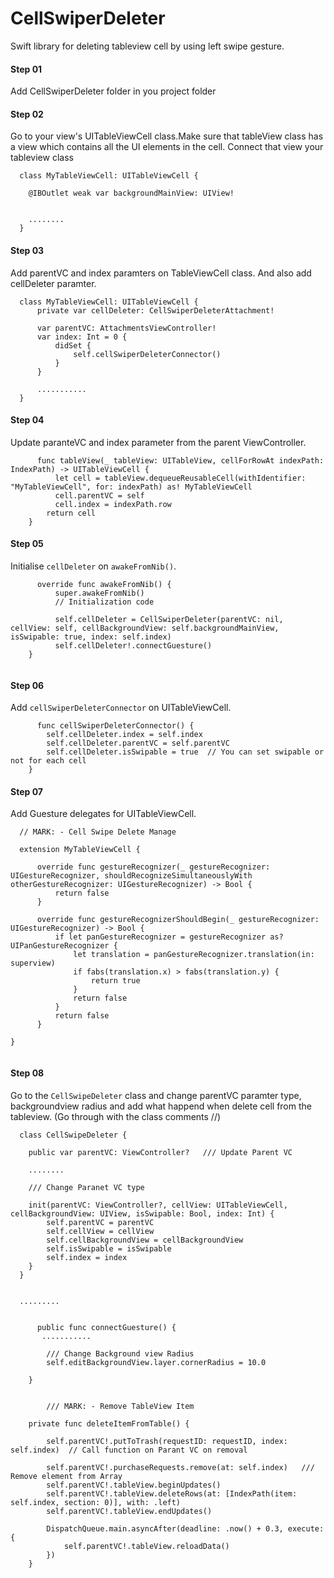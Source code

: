 # CellSwiperDeleter
Swift library for deleting tableview cell by using left swipe gesture.

#### Step 01

Add CellSwiperDeleter folder in you project folder

#### Step 02

Go to your view's UITableViewCell class.Make sure that tableView class has a view which contains all the UI elements in the cell. Connect that view your tableview class
```
  class MyTableViewCell: UITableViewCell {
  
    @IBOutlet weak var backgroundMainView: UIView!
    
    
    ........
  }
```

#### Step 03

Add parentVC and index paramters on TableViewCell class. And also add cellDeleter paramter. 

```
  class MyTableViewCell: UITableViewCell {
      private var cellDeleter: CellSwiperDeleterAttachment!
    
      var parentVC: AttachmentsViewController!
      var index: Int = 0 {
          didSet {
              self.cellSwiperDeleterConnector()
          }
      }
      
      ...........
  }

```

#### Step 04

Update paranteVC and index parameter from the parent ViewController.

```
      func tableView(_ tableView: UITableView, cellForRowAt indexPath: IndexPath) -> UITableViewCell {
          let cell = tableView.dequeueReusableCell(withIdentifier: "MyTableViewCell", for: indexPath) as! MyTableViewCell
          cell.parentVC = self
          cell.index = indexPath.row
        return cell
    }

```

#### Step 05

Initialise  ``cellDeleter`` on ``awakeFromNib()``.

```
      override func awakeFromNib() {
          super.awakeFromNib()
          // Initialization code
        
          self.cellDeleter = CellSwiperDeleter(parentVC: nil, cellView: self, cellBackgroundView: self.backgroundMainView, isSwipable: true, index: self.index)
          self.cellDeleter!.connectGuesture()
    }


```


#### Step 06

Add ``cellSwiperDeleterConnector`` on UITableViewCell.

```
      func cellSwiperDeleterConnector() {
        self.cellDeleter.index = self.index
        self.cellDeleter.parentVC = self.parentVC
        self.cellDeleter.isSwipable = true  // You can set swipable or not for each cell
    }

```

#### Step 07

Add Guesture delegates for UITableViewCell.

```
  // MARK: - Cell Swipe Delete Manage

  extension MyTableViewCell {
    
      override func gestureRecognizer(_ gestureRecognizer: UIGestureRecognizer, shouldRecognizeSimultaneouslyWith otherGestureRecognizer: UIGestureRecognizer) -> Bool {
          return false
      }
    
      override func gestureRecognizerShouldBegin(_ gestureRecognizer: UIGestureRecognizer) -> Bool {
          if let panGestureRecognizer = gestureRecognizer as? UIPanGestureRecognizer {
              let translation = panGestureRecognizer.translation(in: superview)
              if fabs(translation.x) > fabs(translation.y) {
                  return true
              }
              return false
          }
          return false
      }
    
}


```

#### Step 08

Go to the ``CellSwipeDeleter`` class and change parentVC paramter type, backgroundview radius and add what happend when delete cell from the tableview. (Go through with the class comments //)

```
  class CellSwipeDeleter {
    
    public var parentVC: ViewController?   /// Update Parent VC
    
    ........
    
    /// Change Paranet VC type
    
    init(parentVC: ViewController?, cellView: UITableViewCell, cellBackgroundView: UIView, isSwipable: Bool, index: Int) {
        self.parentVC = parentVC
        self.cellView = cellView
        self.cellBackgroundView = cellBackgroundView
        self.isSwipable = isSwipable
        self.index = index
    }
  }
  
  
  .........
  
  
      public func connectGuesture() {
       ...........
        
        /// Change Background view Radius
        self.editBackgroundView.layer.cornerRadius = 10.0
        
    }
    
    
        /// MARK: - Remove TableView Item
    
    private func deleteItemFromTable() {
       
        self.parentVC!.putToTrash(requestID: requestID, index: self.index)  // Call function on Parant VC on removal
        
        self.parentVC!.purchaseRequests.remove(at: self.index)   /// Remove element from Array
        self.parentVC!.tableView.beginUpdates()
        self.parentVC!.tableView.deleteRows(at: [IndexPath(item: self.index, section: 0)], with: .left)
        self.parentVC!.tableView.endUpdates()
        
        DispatchQueue.main.asyncAfter(deadline: .now() + 0.3, execute: {
            self.parentVC!.tableView.reloadData()
        })
    }

```






